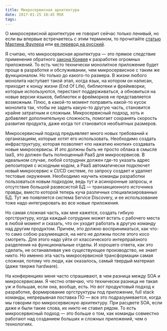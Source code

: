```yaml
---
title: Микросервисная архитектура
date: 2017-01-25 18:45 MSK
tags:
---
```


О микросервисной архитектуре не говорит сейчас только ленивый, но если вы впервые встречаетесь с этим термином, то
прочитайте [статью Мартина Фаулера](https://martinfowler.com/articles/microservices.html) или
[ее перевод на русский](https://habrahabr.ru/post/249183/).

<!-- more -->

Я считаю, что микросервисная архитектура — это прямое следствие применения обратного
[закона Конвея](http://evtuhovich.ru/blog/2016/10/05/conways-law/) к разработке огромных приложений. То есть чисто
технически монолитное приложение будет проще в разработке и обслуживании, чем микросервисное с таким же функционалом. Но
только до какого-то размера. В жизни любого монолита наступает такой этап, когда язык, на котором он написан, приходит к
концу жизни (End Of Life), библиотеки и фреймворки, которые используются, перестают поддерживаться, а обновиться на
новые версии языков, библиотек и фрейморков не представляется возможным. Плюс, в какой-то момент поправить какой-то
кусок монолита так, чтобы не задеть какую-то другую часть, становится крайне затратным и сложным. Микросервисный подход,
хоть и добавляет дополнительную сложность, помогает сохранять скорость развития продукта, даже когда тот становится
необъятных размеров.

Микросервисный подход предъявляет много новых требований к организациям, которые хотят его использовать. Необходимо
создать инфраструктуру, которая позволяет «по нажатию кнопки» создавать новые микросервисы. И это должны быть не просто
облака в смысле IaaS, это должен быть полноценный PaaS для микросервисов. В идеальном случае, любой сотрудник должен
где-то указать адрес репозитория с исходным кодом, а PaaS автоматически подключет новый микросервис к CI/CD системе, по
запросу создает и удаляет тестовые окружения. Необходимо научить команды разработки пользоваться новым подходом, ведь
тут и асинхронные запросы, и отсутствие большой развесистой БД — транзакционного источника правды, вместо которой теперь
куча различных специализированных БД. Тут же появляется система Service Discovery, и ее использование тоже надо
интегрировать во все новые приложения.

Но самая сложная часть, как мне кажется, создать гибкую оргструктуру, когда каждый сотрудник может встать с рабочего
места в любой момент и сказать, что он уходит работать в другую команду над другим продуктом. Причем, это должно
восприниматься, как что-то само собою разумеещеся, на него не должны после этого косо смотреть. Для этого надо уйти от
классического интерпрайзного разделения на функциональные отделы. И хорошего ответа, как это сделать, не останавливая
уже существующее производство, не знает никто. Но именно эта часть микросервисной трансформации самая сложная, потому
что люди, как оказалось, самый твердый материал (даже тверже hardware).

На конференциях меня часто спрашивают, в чем разница между SOA и микросервисами. Я честно отвечаю, что технически
разница не такая уж и большая, если она, вообще, есть. Но вот продуктовый подход к разработке, формирование оргструктуры
под приложение, full stack команды, непрерывная поставка ПО — все это подразумевается, когда мы говорим про
микросервисную архитектуру. При расцвете SOA, если даже и были такие слова, их никто не ставил рядом. То есть
микросервисный подход — это больше о том, как команды совместно работают над созданием больших и сложных приложений, чем
о технологиях.
